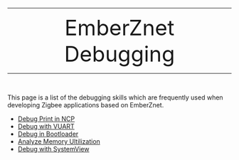 ********
<center><font size=72>EmberZnet Debugging</font></center>

********
&nbsp; 

This page is a list of the debugging skills which are frequently used when developing Zigbee applications based on EmberZnet.

- [Debug Print in NCP](Zigbee-Debugging-NCP)
- [Debug with VUART](Zigbee-Debugging-VUART)
- [Debug in Bootloader](Zigbee-Debugging-Bootloader)
- [Analyze Memory Ultilization](Zigbee-Debugging-Memory-Utilization)
- [Debug with SystemView](Zigbee-Debugging-SystemView)